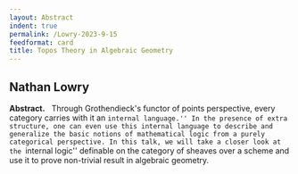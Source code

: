 ```yaml
---
layout: Abstract
indent: true
permalink: /Lowry-2023-9-15
feedformat: card
title: Topos Theory in Algebraic Geometry
---
```


## Nathan Lowry

**Abstract.** &nbsp; Through Grothendieck's functor of points perspective, every category carries with it an ``internal language.'' In the presence of extra structure, one can even use this internal language to describe and generalize the basic notions of mathematical logic from a purely categorical perspective. In this talk, we will take a closer look at the ``internal logic'' definable on the category of sheaves over a scheme and use it to prove non-trivial result in algebraic geometry.
